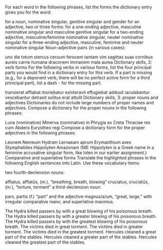 For each word in the following phrases, list the forms the dictionary entry gives you for the word:

for a noun, nominative singular, genitive singular and gender
for an adjective, two or three forms:
for a one-ending adjective, masculine nominative singular and masculine genitive singular
for a two-ending adjective, masculine/feminine nominative singular, neuter nominative singular
for a three-ending adjective, masculine, feminine and neuter nominative singular
Noun-adjective pairs (in various cases):

uno die
totum stercus
ceruum ferocem
tantam vim
sagittas suas
cornibus aureis
carne humana
draconem immanem
mala aurea
Dictionary skills, 2: verb forms
For the following verbs in various forms, list the four principal parts you would find in a dictionary entry for this verb. If a part is missing (e.g., for a deponent verb, there will be no perfect active form for a third prinicipal part), list a dash - for the missing part.

transierat
afflabat
moriebatur
exinteravit
effugiebat
adduxit
iaculabantur
vescebantur
detraxit
solitus erat
attulit
Dictionary skills, 3: proper nouns and adjectives
Dictionaries do not include large numbers of proper names and adjectives. Compose a dictionary for the proper nouns in the following phrases:

Luna (nominative)
Minerva (nominative)
in Phrygia
ex Creta
Thraciae rex
cum Abdero
Eurystheo regi
Compose a dictionary form for the proper adjectives in the following phrases:

Leonem Nemeum
Hydram Lernaeam
aprum Erymanthium
aves Stymphalides
Hippolyten Amazonam (NB: Hippolyten is a Greek name in a feminine accusative singular form, like Iolen in our earlier assignment.)
Comparative and superlative forms
Translate the highlighted phrases in the following English sentences into Latin. Use these vocabulary items:

two fourth-declension nouns:

afflatus, afflatūs, (m.), “breathing, breath, blowing”
cruciatus, cruciatūs, (m.), “torture, torment”
a third-declension noun:

pars, partis (f.) “part”
and the adjective magnus/a/um, “great, large,” with irregular comparative maior, and superlative maximus.

The Hydra killed passers by with a great blowing of his poisonous breath.
The Hydra killed passers by with a greater blowing of his poisonous breath.
The Hydra killed passers by with the greatest blowing of his poisonous breath.
The victims died in great torment.
The victims died in greater torment.
The victims died in the greatest torment.
Hercules cleaned a great part of the stables.
Hercules cleaned a greater part of the stables.
Hercules cleaned the greatest part of the stables.
